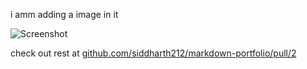 i amm adding a image in it

![Screenshot](https://user-images.githubusercontent.com/49288164/141881369-4e251c3f-8884-4c6e-bf87-ffb679970c3b.png)

check out rest at [github.com/siddharth212/markdown-portfolio/pull/2](https://github.com/siddharth212/markdown-portfolio/pull/2)
